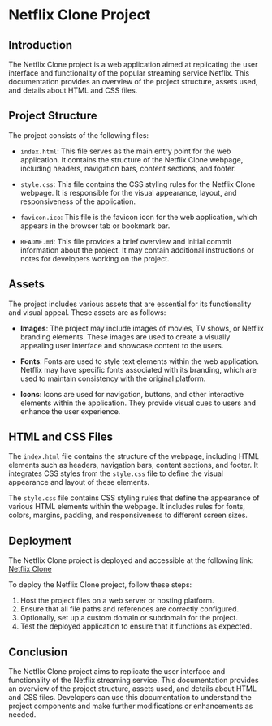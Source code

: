 # Netflix Clone Project

## Introduction
The Netflix Clone project is a web application aimed at replicating the user interface and functionality of the popular streaming service Netflix. This documentation provides an overview of the project structure, assets used, and details about HTML and CSS files.

## Project Structure
The project consists of the following files:

- `index.html`: This file serves as the main entry point for the web application. It contains the structure of the Netflix Clone webpage, including headers, navigation bars, content sections, and footer.

- `style.css`: This file contains the CSS styling rules for the Netflix Clone webpage. It is responsible for the visual appearance, layout, and responsiveness of the application.

- `favicon.ico`: This file is the favicon icon for the web application, which appears in the browser tab or bookmark bar.

- `README.md`: This file provides a brief overview and initial commit information about the project. It may contain additional instructions or notes for developers working on the project.

## Assets
The project includes various assets that are essential for its functionality and visual appeal. These assets are as follows:

- **Images**: The project may include images of movies, TV shows, or Netflix branding elements. These images are used to create a visually appealing user interface and showcase content to the users.

- **Fonts**: Fonts are used to style text elements within the web application. Netflix may have specific fonts associated with its branding, which are used to maintain consistency with the original platform.

- **Icons**: Icons are used for navigation, buttons, and other interactive elements within the application. They provide visual cues to users and enhance the user experience.

## HTML and CSS Files
The `index.html` file contains the structure of the webpage, including HTML elements such as headers, navigation bars, content sections, and footer. It integrates CSS styles from the `style.css` file to define the visual appearance and layout of these elements.

The `style.css` file contains CSS styling rules that define the appearance of various HTML elements within the webpage. It includes rules for fonts, colors, margins, padding, and responsiveness to different screen sizes.

## Deployment
The Netflix Clone project is deployed and accessible at the following link: [Netflix Clone](https://anjalikumari10.github.io/Netflix-Clone/)

To deploy the Netflix Clone project, follow these steps:
1. Host the project files on a web server or hosting platform.
2. Ensure that all file paths and references are correctly configured.
3. Optionally, set up a custom domain or subdomain for the project.
4. Test the deployed application to ensure that it functions as expected.

## Conclusion
The Netflix Clone project aims to replicate the user interface and functionality of the Netflix streaming service. This documentation provides an overview of the project structure, assets used, and details about HTML and CSS files. Developers can use this documentation to understand the project components and make further modifications or enhancements as needed.
